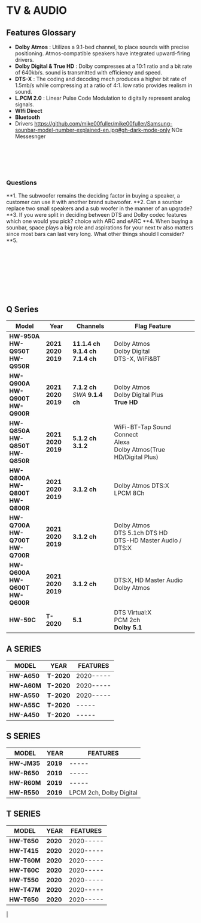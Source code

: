 # TV & AUDIO
## Features Glossary
- **Dolby Atmos** : Utilizes a 9.1-bed channel, to place sounds with precise positioning. Atmos-compatible speakers have integrated upward-firing drivers.
- **Dolby Digital & True HD** : Dolby compresses at a 10:1 ratio and a bit rate of 640kb/s. sound is transmitted with efficiency and speed.
- **DTS-X** : The coding and decoding mech produces a higher bit rate of 1.5mb/s while compressing at a ratio of 4:1. low ratio provides realism in sound.
- **L.PCM 2.0** : Linear Pulse Code Modulation to digitally represent analog signals.
- **WIfi Direct**
- **Bluetooth**
- Drivers
https://github.com/mike00fuller/mike00fuller/Samsung-sounbar-model-number-explained-en.jpg#gh-dark-mode-only
NOx Messesnger

<br>
<br>
<br>
<br>


### Questions
**1. The subwoofer remains the deciding factor in buying a speaker, a customer can use it with another brand subwoofer.
**2. Can a sounbar replace two small speakers and a sub woofer in the manner of an upgrade?
**3. If you were split in deciding between DTS and Dolby codec features which one would you pick? choice with ARC and eARC
**4. When buying a sounbar, space plays a big role and aspirations for your next tv also matters since most bars can last very long. What other things should I consider?
**5. 


<br>
<br>
<br>
<br>
<br>
<br>
<br>

## Q Series

| Model | Year | Channels | Flag Feature |
|-------|----------|------|--------|
|**HW-950A<br>HW-Q950T<br>HW-Q950R**|**2021**<br>**2020**<br>**2019**|**11.1.4 ch**<br>**9.1.4 ch** <br>**7.1.4 ch**|Dolby Atmos<br> Dolby Digital<br> DTS-X, WiFi&BT|
|**HW-Q900A<br>HW-Q900T<br>HW-Q900R**|**2021**<br>**2020**<br>**2019**|**7.1.2 ch**<br> *SWA* **9.1.4 ch**|Dolby Atmos<br> Dolby Digital Plus<br> **True HD**|
|**HW-Q850A<br>HW-Q850T<br>HW-Q850R**|**2021**<br>**2020**<br>**2019**|**5.1.2 ch**<br>**3.1.2**|WiFi-BT-Tap Sound Connect<br>Alexa<br>Dolby Atmos(True HD/Digital Plus)|
|**HW-Q800A<br>HW-Q800T<br>HW-Q800R**|**2021**<br>**2020**<br>**2019**|**3.1.2 ch**|Dolby Atmos DTS:X <br> LPCM 8Ch |
|**HW-Q700A<br>HW-Q700T<br>HW-Q700R**|**2021**<br>**2020**<br>**2019**|**3.1.2 ch** |Dolby Atmos <br> DTS 5.1ch DTS HD <br> DTS-HD Master Audio / DTS:X |
|**HW-Q600A<br>HW-Q600T<br>HW-Q600R**|**2021**<br>**2020**<br>**2019**|**3.1.2 ch** |DTS:X, HD Master Audio<br> Dolby Atmos|
|**HW-59C**|**T-2020**|**5.1**|DTS Virtual:X<br> PCM 2ch<br>**Dolby 5.1**|


## A SERIES
| MODEL | YEAR | FEATURES |
|-------|----------|------|
|**HW-A650**|**T-2020**|2020-----|
|**HW-A60M**|**T-2020**|2020-----|
|**HW-A550**|**T-2020**|2020-----|
|**HW-A55C**|**T-2020**|-----|
|**HW-A450**|**T-2020**|-----|


## S SERIES 
| MODEL | YEAR | FEATURES |
|-------|----------|------|
|**HW-JM35**|**2019**|-----|
|**HW-R650**|**2019**|-----|
|**HW-R60M**|**2019**|-----|
|**HW-R550**|**2019**|LPCM 2ch, Dolby Digital|**2.1 ch** |

## T SERIES 
| MODEL | YEAR | FEATURES |
|-------|----------|------|
|**HW-T650**|**2020**|2020-----|
|**HW-T415**|**2020**|2020-----|
|**HW-T60M**|**2020**|2020-----|
|**HW-T60C**|**2020**|2020-----|
|**HW-T550**|**2020**|2020-----|
|**HW-T47M**|**2020**|2020-----|
|**HW-T650**|**2020**|2020-----|
|
